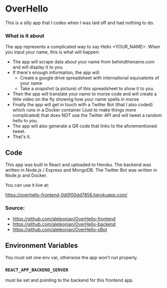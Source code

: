 # OverHello

This is a silly app that I codes when I was laid off and had nothing to do.

### What is it about

The app represents a complicated way to say Hello <YOUR_NAME>.
When you input your name, this is what will happen:
* The app will scrape data about your name from behindthename.com and will display it to you.
* If there's enough information, the app will:
    * Create a google drive spreadsheet with international equivalents of your name
    * Take a snapshot (a picture) of this spreadsheet to show it to you.
* Then the app will translate your name to morse code and will create a little video on the fly showing how your name spells in morse
* Finally the app will get in touch with a Twitter Bot (that I also coded) which runs in a Docker container (Just to make things more complicated) that does NOT use the Twitter API and will tweet a random hello to you.
* The app will also generate a QR code that links to the aforementioned tweet.
* That's it.

## Code
This app was built in React and uploaded to Heroku. The backend was written in Node.js / Express and MongoDB. The Twitter Bot was written in Node.js and Docker.

You can use it live at:

https://overhello-frontend-0d0f00dd7856.herokuapp.com/

### Source:

* https://github.com/aleleonian/OverHello-frontend
* https://github.com/aleleonian/OverHello-backend
* https://github.com/aleleonian/OverHello-xBot

## Environment Variables

You must set one env var, otherwise the app won't run properly.
### `REACT_APP_BACKEND_SERVER` 
must be set and pointing to the backend for this frontend app.



